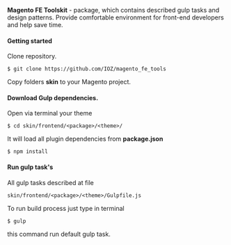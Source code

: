 **Magento FE Toolskit** - package, which contains described gulp tasks and design patterns. Provide comfortable environment for front-end developers and help save time.

#### Getting started
Clone repository. 
```
$ git clone https://github.com/IOZ/magento_fe_tools
```
Copy folders **skin** to your Magento project.
#### Download Gulp dependencies.
Open via terminal your theme
```
$ cd skin/frontend/<package>/<theme>/
```
It will load all plugin dependencies from **package.json**
```
$ npm install
```
#### Run gulp task's
All gulp tasks described at file
```
skin/frontend/<package>/<theme>/Gulpfile.js
```
To run build process just type in terminal
```
$ gulp
```
this command run default gulp task.
